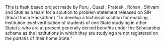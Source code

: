 This is flask based project made by Puru , Quazi , Prateek , Rohan , Shivam and Stuti as a team for a solution to problem statement released on SIH (Smart India Hackathon) "To develop a technical solution for enabling Institution level verification of students of one State studying in other State/s, who are at present generally denied benefits under the Scholarship scheme as the Institutions in which they are studying are not registered on the portal/s of their home State." 
